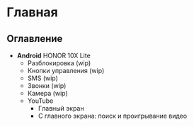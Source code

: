 # Главная

## Оглавление

-   **Android** HONOR 10X Lite
    -   Разблокировка (wip)
    -   Кнопки управления (wip)
    -   SMS (wip)
    -   Звонки (wip)
    -   Камера (wip)
    -   YouTube
        -   Главный экран
        -   С главного экрана: поиск и проигрывание видео
